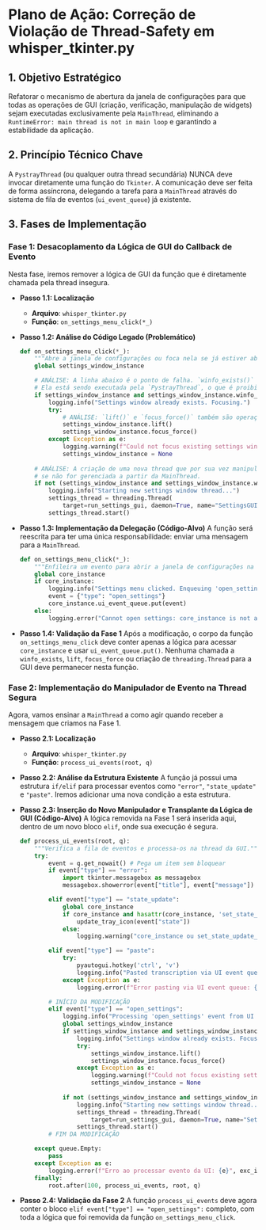 # Plano de Ação: Correção de Violação de Thread-Safety em whisper_tkinter.py

## 1. Objetivo Estratégico

Refatorar o mecanismo de abertura da janela de configurações para que todas as operações de GUI (criação, verificação, manipulação de widgets) sejam executadas exclusivamente pela `MainThread`, eliminando a `RuntimeError: main thread is not in main loop` e garantindo a estabilidade da aplicação.

## 2. Princípio Técnico Chave

A `PystrayThread` (ou qualquer outra thread secundária) NUNCA deve invocar diretamente uma função do `Tkinter`. A comunicação deve ser feita de forma assíncrona, delegando a tarefa para a `MainThread` através do sistema de fila de eventos (`ui_event_queue`) já existente.

## 3. Fases de Implementação

### Fase 1: Desacoplamento da Lógica de GUI do Callback de Evento

Nesta fase, iremos remover a lógica de GUI da função que é diretamente chamada pela thread insegura.

*   **Passo 1.1: Localização**
    *   **Arquivo**: `whisper_tkinter.py`
    *   **Função**: `on_settings_menu_click(*_)`

*   **Passo 1.2: Análise do Código Legado (Problemático)**
    ```python
    def on_settings_menu_click(*_):
        """Abre a janela de configurações ou foca nela se já estiver aberta."""
        global settings_window_instance

        # ANÁLISE: A linha abaixo é o ponto de falha. `winfo_exists()` é uma chamada de GUI.
        # Ela está sendo executada pela `PystrayThread`, o que é proibido.
        if settings_window_instance and settings_window_instance.winfo_exists():
            logging.info("Settings window already exists. Focusing.")
            try:
                # ANÁLISE: `lift()` e `focus_force()` também são operações de GUI.
                settings_window_instance.lift()
                settings_window_instance.focus_force()
            except Exception as e:
                logging.warning(f"Could not focus existing settings window, allowing recreation: {e}")
                settings_window_instance = None
        
        # ANÁLISE: A criação de uma nova thread que por sua vez manipula a GUI também é problemática
        # se não for gerenciada a partir da MainThread.
        if not (settings_window_instance and settings_window_instance.winfo_exists()):
            logging.info("Starting new settings window thread...")
            settings_thread = threading.Thread(
                target=run_settings_gui, daemon=True, name="SettingsGUIThread")
            settings_thread.start()
    ```

*   **Passo 1.3: Implementação da Delegação (Código-Alvo)**
    A função será reescrita para ter uma única responsabilidade: enviar uma mensagem para a `MainThread`.
    ```python
    def on_settings_menu_click(*_):
        """Enfileira um evento para abrir a janela de configurações na thread da UI."""
        global core_instance
        if core_instance:
            logging.info("Settings menu clicked. Enqueuing 'open_settings' event for UI thread.")
            event = {"type": "open_settings"}
            core_instance.ui_event_queue.put(event)
        else:
            logging.error("Cannot open settings: core_instance is not available.")
    ```

*   **Passo 1.4: Validação da Fase 1**
    Após a modificação, o corpo da função `on_settings_menu_click` deve conter apenas a lógica para acessar `core_instance` e usar `ui_event_queue.put()`. Nenhuma chamada a `winfo_exists`, `lift`, `focus_force` ou criação de `threading.Thread` para a GUI deve permanecer nesta função.

### Fase 2: Implementação do Manipulador de Evento na Thread Segura

Agora, vamos ensinar a `MainThread` a como agir quando receber a mensagem que criamos na Fase 1.

*   **Passo 2.1: Localização**
    *   **Arquivo**: `whisper_tkinter.py`
    *   **Função**: `process_ui_events(root, q)`

*   **Passo 2.2: Análise da Estrutura Existente**
    A função já possui uma estrutura `if/elif` para processar eventos como `"error"`, `"state_update"` e `"paste"`. Iremos adicionar uma nova condição a esta estrutura.

*   **Passo 2.3: Inserção do Novo Manipulador e Transplante da Lógica de GUI (Código-Alvo)**
    A lógica removida na Fase 1 será inserida aqui, dentro de um novo bloco `elif`, onde sua execução é segura.
    ```python
    def process_ui_events(root, q):
        """Verifica a fila de eventos e processa-os na thread da GUI."""
        try:
            event = q.get_nowait() # Pega um item sem bloquear
            if event["type"] == "error":
                import tkinter.messagebox as messagebox
                messagebox.showerror(event["title"], event["message"])

            elif event["type"] == "state_update":
                global core_instance
                if core_instance and hasattr(core_instance, 'set_state_update_callback'):
                    update_tray_icon(event["state"])
                else:
                    logging.warning("core_instance ou set_state_update_callback não disponível para state_update.")

            elif event["type"] == "paste":
                try:
                    pyautogui.hotkey('ctrl', 'v')
                    logging.info("Pasted transcription via UI event queue.")
                except Exception as e:
                    logging.error(f"Error pasting via UI event queue: {e}")

            # INÍCIO DA MODIFICAÇÃO
            elif event["type"] == "open_settings": 
                logging.info("Processing 'open_settings' event from UI queue.")
                global settings_window_instance
                if settings_window_instance and settings_window_instance.winfo_exists():
                    logging.info("Settings window already exists. Focusing.")
                    try:
                        settings_window_instance.lift()
                        settings_window_instance.focus_force()
                    except Exception as e:
                        logging.warning(f"Could not focus existing settings window, allowing recreation: {e}")
                        settings_window_instance = None 
                
                if not (settings_window_instance and settings_window_instance.winfo_exists()):
                    logging.info("Starting new settings window thread...")
                    settings_thread = threading.Thread(
                        target=run_settings_gui, daemon=True, name="SettingsGUIThread")
                    settings_thread.start()
            # FIM DA MODIFICAÇÃO

        except queue.Empty:
            pass 
        except Exception as e:
            logging.error(f"Erro ao processar evento da UI: {e}", exc_info=True)
        finally:
            root.after(100, process_ui_events, root, q)
    ```

*   **Passo 2.4: Validação da Fase 2**
    A função `process_ui_events` deve agora conter o bloco `elif event["type"] == "open_settings":` completo, com toda a lógica que foi removida da função `on_settings_menu_click`.